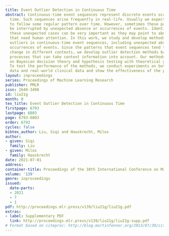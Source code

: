 ```yaml
---
title: Event Outlier Detection in Continuous Time
abstract: Continuous-time event sequences represent discrete events occurring in continuous
  time. Such sequences arise frequently in real-life. Usually we expect the sequences
  to follow some regular pattern over time. However, sometimes these patterns may
  be interrupted by unexpected absence or occurrences of events. Identification of
  these unexpected cases can be very important as they may point to abnormal situations
  that need human attention. In this work, we study and develop methods for detecting
  outliers in continuous-time event sequences, including unexpected absence and unexpected
  occurrences of events. Since the patterns that event sequences tend to follow may
  change in different contexts, we develop outlier detection methods based on point
  processes that can take context information into account. Our methods are based
  on Bayesian decision theory and hypothesis testing with theoretical guarantees.
  To test the performance of the methods, we conduct experiments on both synthetic
  data and real-world clinical data and show the effectiveness of the proposed methods.
layout: inproceedings
series: Proceedings of Machine Learning Research
publisher: PMLR
issn: 2640-3498
id: liu21g
month: 0
tex_title: Event Outlier Detection in Continuous Time
firstpage: 6793
lastpage: 6803
page: 6793-6803
order: 6793
cycles: false
bibtex_author: Liu, Siqi and Hauskrecht, Milos
author:
- given: Siqi
  family: Liu
- given: Milos
  family: Hauskrecht
date: 2021-07-01
address:
container-title: Proceedings of the 38th International Conference on Machine Learning
volume: '139'
genre: inproceedings
issued:
  date-parts:
  - 2021
  - 7
  - 1
pdf: http://proceedings.mlr.press/v139/liu21g/liu21g.pdf
extras:
- label: Supplementary PDF
  link: http://proceedings.mlr.press/v139/liu21g/liu21g-supp.pdf
# Format based on citeproc: http://blog.martinfenner.org/2013/07/30/citeproc-yaml-for-bibliographies/
---
```

